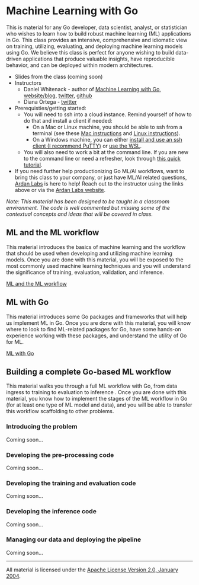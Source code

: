 # Machine Learning with Go

This is material for any Go developer, data scientist, analyst, or statistician who wishes to learn how to build robust machine learning (ML) applications in Go. This class provides an intensive, comprehensive and idiomatic view on training, utilizing, evaluating, and deploying machine learning models using Go. We believe this class is perfect for anyone wishing to build data-driven applications that produce valuable insights, have reproducible behavior, and can be deployed within modern architectures.

- Slides from the class (coming soon)
- Instructors 
  - Daniel Whitenack - author of [Machine Learning with Go](https://www.packtpub.com/big-data-and-business-intelligence/machine-learning-go), [website/blog](http://www.datadan.io/), [twitter](https://twitter.com/dwhitena), [github](https://github.com/dwhitena)
  - Diana Ortega - [twitter](https://twitter.com/dicaormu)
- Prerequisties/getting started:
  - You will need to ssh into a cloud instance. Remind yourself of how to do that and install a client if needed:
    - On a Mac or Linux machine, you should be able to ssh from a terminal (see these [Mac instructions](http://accc.uic.edu/answer/how-do-i-use-ssh-and-sftp-mac-os-x) and [Linux instructions](https://www.digitalocean.com/community/tutorials/how-to-use-ssh-to-connect-to-a-remote-server-in-ubuntu)).
    - On a Windows machine, you can either [install and use an ssh client (I recommend PuTTY)](https://www.putty.org/) or [use the WSL](https://docs.microsoft.com/en-us/windows/wsl/install-win10).
  - You will also need to work a bit at the command line. If you are new to the command line or need a refresher, look through [this quick tutorial](https://lifehacker.com/5633909/who-needs-a-mouse-learn-to-use-the-command-line-for-almost-anything).
- If you need further help productionizing Go ML/AI workflows, want to bring this class to your company, or just have ML/AI related questions, [Ardan Labs](https://www.ardanlabs.com/) is here to help! Reach out to the instructor using the links above or via the [Ardan Labs website](https://www.ardanlabs.com/). 

*Note: This material has been designed to be taught in a classroom environment. The code is well commented but missing some of the contextual concepts and ideas that will be covered in class.*

## ML and the ML workflow

This material introduces the basics of machine learning and the workflow that should be used when developing and utilizing machine learning models. Once you are done with this material, you will be exposed to the most commonly used machine learning techniques and you will understand the significance of training, evaluation, validation, and inference. 

[ML and the ML workflow](ml_workflow)

## ML with Go

This material introduces some Go packages and frameworks that will help us implement ML in Go. Once you are done with this material, you will know where to look to find ML-related packages for Go, have some hands-on experience working with these packages, and understand the utility of Go for ML.

[ML with Go](ml_with_go)

## Building a complete Go-based ML workflow

This material walks you through a full ML workflow with Go, from data ingress to training to evaluation to inference . Once you are done with this material, you know how to implement the stages of the ML workflow in Go (for at least one type of ML model and data), and you will be able to transfer this workflow scaffolding to other problems.

### Introducing the problem

Coming soon...

### Developing the pre-processing code

Coming soon...

### Developing the training and evaluation code

Coming soon...

### Developing the inference code

Coming soon...

### Managing our data and deploying the pipeline

Coming soon...

___
All material is licensed under the [Apache License Version 2.0, January 2004](http://www.apache.org/licenses/LICENSE-2.0).
